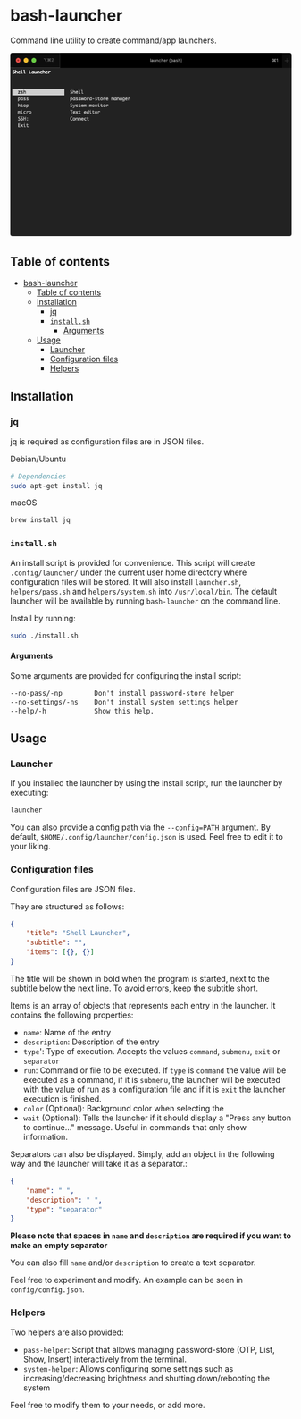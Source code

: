 # bash-launcher

Command line utility to create command/app launchers.

![bash-launcher screenshot](screenshot.png)

## Table of contents

- [bash-launcher](#bash-launcher)
  - [Table of contents](#table-of-contents)
  - [Installation](#installation)
    - [jq](#jq)
    - [`install.sh`](#installsh)
      - [Arguments](#arguments)
  - [Usage](#usage)
    - [Launcher](#launcher)
    - [Configuration files](#configuration-files)
    - [Helpers](#helpers)

## Installation

### jq

jq is required as configuration files are in JSON files.

Debian/Ubuntu

```bash
# Dependencies
sudo apt-get install jq
```

macOS

```bash
brew install jq
```

### `install.sh`

An install script is provided for convenience. This script will create `.config/launcher/` under the current user home directory where configuration files will be stored. It will also install `launcher.sh`, `helpers/pass.sh` and `helpers/system.sh` into `/usr/local/bin`. The default launcher will be available by running `bash-launcher` on the command line.

Install by running:

```bash
sudo ./install.sh
```

#### Arguments

Some arguments are provided for configuring the install script:

```
--no-pass/-np        Don't install password-store helper
--no-settings/-ns    Don't install system settings helper
--help/-h            Show this help.
```

## Usage

### Launcher

If you installed the launcher by using the install script, run the launcher by executing:

```bash
launcher
```

You can also provide a config path via the `--config=PATH` argument. By default, `$HOME/.config/launcher/config.json` is used. Feel free to edit it to your liking.

### Configuration files

Configuration files are JSON files.

They are structured as follows:

```json
{
    "title": "Shell Launcher",
    "subtitle": "",
    "items": [{}, {}]
}
```

The title will be shown in bold when the program is started, next to the subtitle below the next line. To avoid errors, keep the subtitle short.

Items is an array of objects that represents each entry in the launcher. It contains the following properties:

- `name`: Name of the entry
- `description`: Description of the entry
- `type`': Type of execution. Accepts the values `command`, `submenu`, `exit` or `separator`
- `run`: Command or file to be executed. If `type` is `command` the value will be executed as a command, if it is `submenu`, the launcher will be executed with the value of run as a configuration file and if it is `exit` the launcher execution is finished.
- `color` (Optional): Background color when selecting the
- `wait` (Optional): Tells the launcher if it should display a "Press any button to continue..." message. Useful in commands that only show information.

Separators can also be displayed. Simply, add an object in the following way and the launcher will take it as a separator.:

```json
{
    "name": " ",
    "description": " ",
    "type": "separator"
}
```

**Please note that spaces in `name` and `description` are required if you want to make an empty separator**

You can also fill `name` and/or `description` to create a text separator.

Feel free to experiment and modify. An example can be seen in `config/config.json`.

### Helpers

Two helpers are also provided:

- `pass-helper`: Script that allows managing password-store (OTP, List, Show, Insert) interactively from the terminal.
- `system-helper`: Allows configuring some settings such as increasing/decreasing brightness and shutting down/rebooting the system

Feel free to modify them to your needs, or add more.
